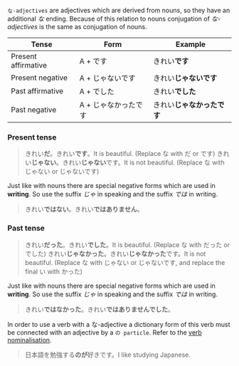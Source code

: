 `な-adjectives` are adjectives which are derived from nouns, so they have an additional *な* ending. Because of this relation to nouns conjugation of *な-adjectives* is the same as conjugation of nouns.

|Tense|Form|Example|
|-|-|-|
|Present affirmative|A + です|きれい**です**|
|Present negative|A + じゃないです|きれい**じゃないです**|
|Past affirmative|A + でした|きれい**でした**|
|Past negative|A + じゃなかったです|きれい**じゃなかったです**|

### Present tense
>きれい**だ**。きれい**です**。It is beautiful. (Replace な with だ or です)
>きれい**じゃない**。きれい**じゃない**です。It is not beautiful. (Replace な with じゃない or じゃないです)

Just like with nouns there are special negative forms which are used in **writing**. So use the suffix *じゃ* in speaking and the suffix *では* in writing.
>きれい**ではない**。きれい**ではありません**。

### Past tense
>きれい**だった**。きれい**でした**。It is beautiful. (Replace な with だった or でした)
>きれい**じゃなかった**。きれい**じゃなかった**です。It is not beautiful. (Replace な with じゃない or じゃないです, and replace the final い with かった)

Just like with nouns there are special negative forms which are used in **writing**. So use the suffix *じゃ* in speaking and the suffix *では* in writing.
>きれい**ではなかった**。きれい**ではありませんでした**。

In order to use a verb with a な-adjective a dictionary form of this verb must be connected with an adjective by a `の particle`. Refer to the [verb nominalisation](74).
>日本語を勉強する**のが**好きです。I like studying Japanese.